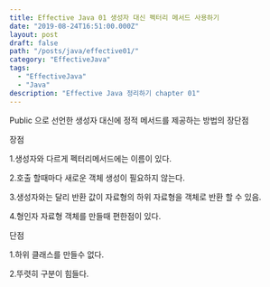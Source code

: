 ```yaml
---
title: Effective Java 01 생성자 대신 펙터리 메서드 사용하기
date: "2019-08-24T16:51:00.000Z"
layout: post
draft: false
path: "/posts/java/effective01/"
category: "EffectiveJava"
tags:
  - "EffectiveJava"
  - "Java"
description: "Effective Java 정리하기 chapter 01"
---
```


Public 으로 선언한 생성자 대신에 정적 메서드를 제공하는 방법의 장단점


장점

1.생성자와 다르게 펙터리메서드에는 이름이 있다.

2.호출 할때마다 새로운 객체 생성이 필요하지 않는다.

3.생성자와는 달리 반환 값이 자료형의 하위 자료형을 객체로 반환 할 수 있음.

4.형인자 자료형 객체를 만들때 편한점이 있다.

단점

1.하위 클래스를 만들수 없다.

2.뚜렷히 구분이 힘들다. 



